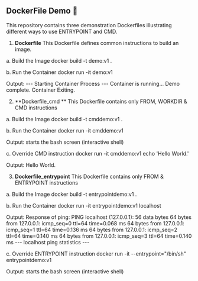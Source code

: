 DockerFile Demo 🐳
------------------

This repository contains three demonstration Dockerfiles illustrating different ways to use ENTRYPOINT and CMD.


1. **Dockerfile** 
This Dockerfile defines common instructions to build an image. 

a. Build the Image
docker build -t demo:v1 .

b. Run the Container
docker run -it demo:v1

Output:
--- Starting Container Process ---
Container is running...
Demo complete.
Container Exiting.

2. **Dockerfile_cmd **
This Dockerfile contains only FROM, WORKDIR & CMD instructions

a. Build the Image
docker build -t cmddemo:v1 .

b. Run the Container
docker run -it cmddemo:v1

Output:
starts the bash screen (interactive shell)

c. Override CMD instruction
docker run -it cmddemo:v1 echo 'Hello World.'

Output:
Hello World.


3. **Dockerfile_entrypoint**
This Dockerfile contains only FROM & ENTRYPOINT instructions

a. Build the Image
docker build -t entrypointdemo:v1 .

b. Run the Container
docker run -it entrypointdemo:v1 localhost

Output:
Response of ping:
PING localhost (127.0.0.1): 56 data bytes
64 bytes from 127.0.0.1: icmp_seq=0 ttl=64 time=0.068 ms
64 bytes from 127.0.0.1: icmp_seq=1 ttl=64 time=0.136 ms
64 bytes from 127.0.0.1: icmp_seq=2 ttl=64 time=0.140 ms
64 bytes from 127.0.0.1: icmp_seq=3 ttl=64 time=0.140 ms
--- localhost ping statistics ---

c. Override ENTRYPOINT instruction
docker run -it --entrypoint="/bin/sh" entrypointdemo:v1

Output:
starts the bash screen (interactive shell)

